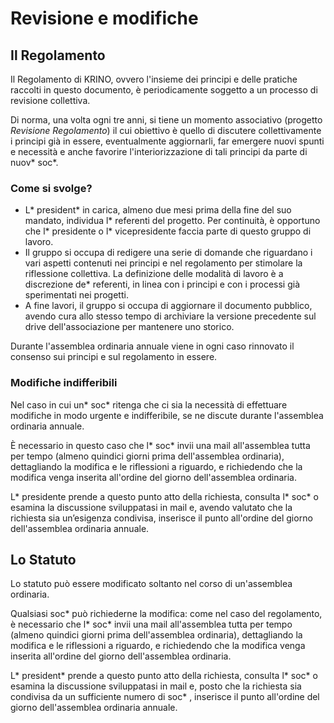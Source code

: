 # Revisione e modifiche

## Il Regolamento

Il Regolamento di KRINO, ovvero l'insieme dei principi e delle pratiche raccolti in questo documento, è periodicamente soggetto a un processo di revisione collettiva.

Di norma, una volta ogni tre anni, si tiene un momento associativo (progetto _Revisione Regolamento_) il cui obiettivo è quello di discutere collettivamente i principi già in essere, eventualmente aggiornarli, far emergere nuovi spunti e necessità e anche favorire l'interiorizzazione di tali principi da parte di nuov\* soc\*.

### Come si svolge?

* L\* president\* in carica, almeno due mesi prima della fine del suo mandato, individua l\* referenti del progetto. Per continuità, è opportuno che l\* presidente o l\* vicepresidente faccia parte di questo gruppo di lavoro.
* Il gruppo si occupa di redigere una serie di domande che riguardano i vari aspetti contenuti nei principi e nel regolamento per stimolare la riflessione collettiva. La definizione delle modalità di lavoro è a discrezione de\* referenti, in linea con i principi e con i processi già sperimentati nei progetti.
* A fine lavori, il gruppo si occupa di aggiornare il documento pubblico, avendo cura allo stesso tempo di archiviare la versione precedente sul drive dell'associazione per mantenere uno storico.

Durante l'assemblea ordinaria annuale viene in ogni caso rinnovato il consenso sui principi e sul regolamento in essere.

### Modifiche indifferibili

Nel caso in cui un\* soc\* ritenga che ci sia la necessità di effettuare modifiche in modo urgente e indifferibile, se ne discute durante l'assemblea ordinaria annuale.

È necessario in questo caso che l\* soc\* invii una mail all'assemblea tutta per tempo (almeno quindici giorni prima dell'assemblea ordinaria), dettagliando la modifica e le riflessioni a riguardo, e richiedendo che la modifica venga inserita all'ordine del giorno dell'assemblea ordinaria.

L\* presidente prende a questo punto atto della richiesta, consulta l\* soc\* o esamina la discussione sviluppatasi in mail e, avendo valutato che la richiesta sia un’esigenza condivisa, inserisce il punto all'ordine del giorno dell'assemblea ordinaria annuale.

## Lo Statuto

Lo statuto può essere modificato soltanto nel corso di un'assemblea ordinaria.

Qualsiasi soc\* può richiederne la modifica: come nel caso del regolamento, è necessario che l\* soc\* invii una mail all'assemblea tutta per tempo (almeno quindici giorni prima dell'assemblea ordinaria), dettagliando la modifica e le riflessioni a riguardo, e richiedendo che la modifica venga inserita all'ordine del giorno dell'assemblea ordinaria.

L\* president\* prende a questo punto atto della richiesta, consulta l\* soc\* o esamina la discussione sviluppatasi in mail e, posto che la richiesta sia condivisa da un sufficiente numero di soc\* , inserisce il punto all'ordine del giorno dell'assemblea ordinaria annuale.
